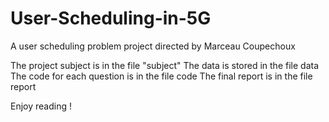 # User-Scheduling-in-5G
A user scheduling problem project directed by Marceau Coupechoux

The project subject is in the file "subject"
The data is stored in the file data
The code for each question is in the file code
The final report is in the file report

Enjoy reading !
